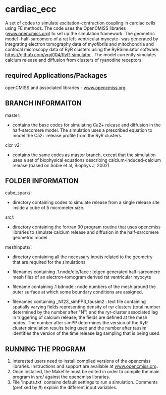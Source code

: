 cardiac_ecc
===========

A set of codes to simulate excitation-contraction coupling in cardiac cells using FE methods. 
The code uses the OpenCMISS libraries (www.opencmiss.org) to set up the simulation framework. The geometric model -half-sarcomere of a rat left-ventricular myocyte- was generated by integrating electron tomography data of myofibrils and mitochondria and confocal microscopy data of RyR clusters using the RyRSimulator software: https://github.com/vraj004/RyR-simulator . The model currently simulates calcium release and diffusion from clusters of ryanodine receptors.


**required Applications/Packages**
----------------------------------
openCMISS and associated libraries - www.opencmiss.org



**BRANCH INFORMAITON**
----------------------
master:
 - contains the base codes for simulating Ca2+ release and diffusion in the half-sarcomere model. The simulation uses a prescribed equation to model the Ca2+ release profile from the RyR clusters. 
 
 cicr_v2:
 - contains the same codes as master branch, except that the simulation uses a set of biophysical equations describing calcium-induced-calcium release (based on Sobie et al, Biophys J, 2002)

**FOLDER INFORMATION**
----------------------
cube_spark/:
 - directory containing codes to simulate release from a single release site inside a cube of 5 micrometer size.
 
 src/:
 - directory containing the fortran 90 program routine that uses opencmiss libraries to simulate calcium release and diffusion in the half-sarcomere geometric model.
 
 meshinputs/:
  - directory containing all the necessary inputs related to the geometry that are required for the simulations
  
  - filenames containing .1.node/ele/face : tetgen generated half-sarcomere mesh files of an electron-tomogram derived rat ventricular myocyte

  - filename containing .1.bdnode : node numbers of the mesh around the outer surface at which some boundary conditions are assigned. 

  - filenames containing _N123_simPP3_tausim2 : text file containing spatially varying fields representing density of ryr clusters (total number determined by the number after "N") and the ryr-cluster associated lag in triggering of calcium release; the fields are defined at the mesh nodes. The number after simPP determines the version of the RyR cluster simulation results being used and the number after tausim identifies the version of the time release lag sampling that is being used.


RUNNING THE PROGRAM
-------------------
1. Interested users need to install compiled versions of the opencmiss libraries. Instructions and support are available at www.opencmiss.org. 
2. Once installed, the Makefile must be edited in order to compile the main program in src/ against the opencmiss libraries.
3. File 'inputs.txt' contains default settings to run a simulation. Comments (prefixed by #) explain the different input variables. 
 

